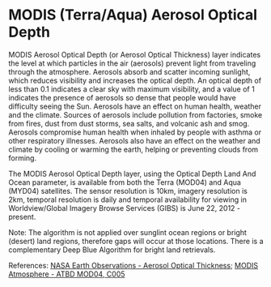 # MODIS (Terra/Aqua) Aerosol Optical Depth

MODIS Aerosol Optical Depth (or Aerosol Optical Thickness) layer indicates the level at which particles in the air (aerosols) prevent light from traveling through the atmosphere. Aerosols absorb and scatter incoming sunlight, which reduces visibility and increases the optical depth. An optical depth of less than 0.1 indicates a clear sky with maximum visibility, and a value of 1 indicates the presence of aerosols so dense that people would have difficulty seeing the Sun. Aerosols have an effect on human health, weather and the climate. Sources of aerosols include pollution from factories, smoke from fires, dust from dust storms, sea salts, and volcanic ash and smog. Aerosols compromise human health when inhaled by people with asthma or other respiratory illnesses. Aerosols also have an effect on the weather and climate by cooling or warming the earth, helping or preventing clouds from forming.   

The MODIS Aerosol Optical Depth layer, using the Optical Depth Land And Ocean parameter, is available from both the Terra (MOD04) and Aqua (MYD04) satellites. The sensor resolution is 10km, imagery resolution is 2km, temporal resolution is daily and temporal availability for viewing in Worldview/Global Imagery Browse Services (GIBS) is June 22, 2012 - present.

Note: The algorithm is not applied over sunglint ocean regions or bright (desert) land regions, therefore gaps will occur at those locations. There is a complementary Deep Blue Algorithm for bright land retrievals.

References: [NASA Earth Observations - Aerosol Optical Thickness](http://neo.sci.gsfc.nasa.gov/view.php?datasetId=MODAL2_M_AER_OD); [MODIS Atmosphere - ATBD MOD04, C005](http://modis-atmos.gsfc.nasa.gov/_docs/ATBD_MOD04_C005_rev2.pdf)
